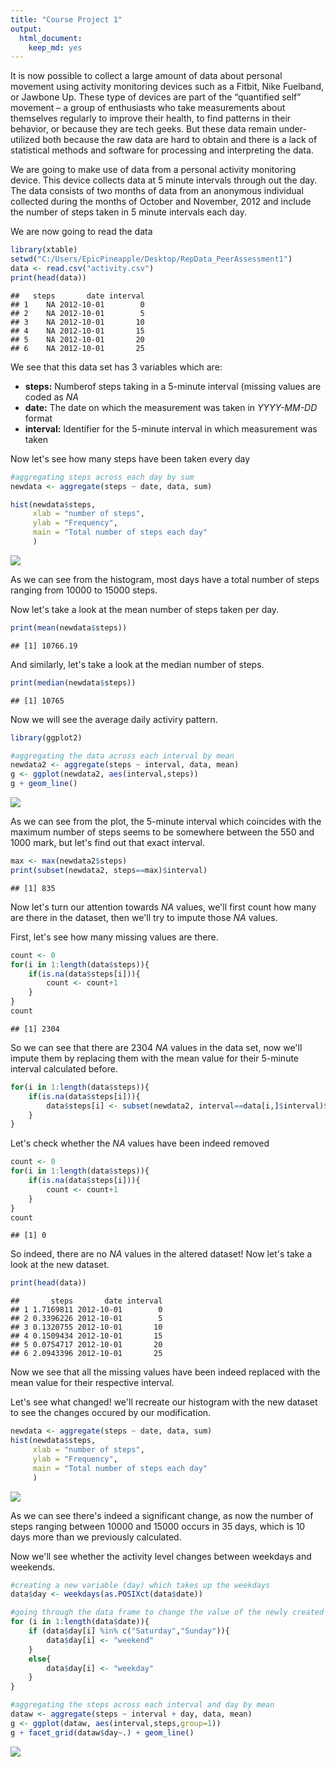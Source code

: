 ```yaml
---
title: "Course Project 1"
output: 
  html_document: 
    keep_md: yes
---
```


It is now possible to collect a large amount of data about personal movement using activity monitoring devices such as a Fitbit, Nike Fuelband, or Jawbone Up. These type of devices are part of the “quantified self” movement – a group of enthusiasts who take measurements about themselves regularly to improve their health, to find patterns in their behavior, or because they are tech geeks. But these data remain under-utilized both because the raw data are hard to obtain and there is a lack of statistical methods and software for processing and interpreting the data.

We are going to make use of data from a personal activity monitoring device. This device collects data at 5 minute intervals through out the day. The data consists of two months of data from an anonymous individual collected during the months of October and November, 2012 and include the number of steps taken in 5 minute intervals each day.

We are now going to read the data 


```r
library(xtable)
setwd("C:/Users/EpicPineapple/Desktop/RepData_PeerAssessment1")
data <- read.csv("activity.csv")
print(head(data))
```

```
##   steps       date interval
## 1    NA 2012-10-01        0
## 2    NA 2012-10-01        5
## 3    NA 2012-10-01       10
## 4    NA 2012-10-01       15
## 5    NA 2012-10-01       20
## 6    NA 2012-10-01       25
```

We see that this data set has 3 variables which are:

* **steps:** Numberof steps taking in a 5-minute interval (missing values are coded as *NA*
* **date:** The date on which the measurement was taken in *YYYY-MM-DD* format
* **interval:** Identifier for the 5-minute interval in which measurement was taken

Now let's see how many steps have been taken every day


```r
#aggregating steps across each day by sum
newdata <- aggregate(steps ~ date, data, sum)

hist(newdata$steps, 
     xlab = "number of steps",
     ylab = "Frequency",
     main = "Total number of steps each day"
     )
```

![](PA1_template_files/figure-html/hist-1.png)<!-- -->

As we can see from the histogram, most days have a total number of steps ranging from 10000 to 15000 steps.

Now let's take a look at the mean number of steps taken per day.


```r
print(mean(newdata$steps))
```

```
## [1] 10766.19
```

And similarly, let's take a look at the median number of steps.


```r
print(median(newdata$steps))
```

```
## [1] 10765
```

Now we will see the average daily activiry pattern.


```r
library(ggplot2)

#aggregating the data across each interval by mean
newdata2 <- aggregate(steps ~ interval, data, mean)
g <- ggplot(newdata2, aes(interval,steps))
g + geom_line()
```

![](PA1_template_files/figure-html/daily-1.png)<!-- -->

As we can see from the plot, the 5-minute interval which coincides with the maximum number of steps seems to be somewhere between the 550 and 1000 mark, but let's find out that exact interval.


```r
max <- max(newdata2$steps)
print(subset(newdata2, steps==max)$interval)
```

```
## [1] 835
```

Now let's turn our attention towards *NA* values, we'll first count how many are there in the dataset, then we'll try to impute those *NA* values.

First, let's see how many missing values are there.


```r
count <- 0
for(i in 1:length(data$steps)){
    if(is.na(data$steps[i])){
        count <- count+1
    }
}
count
```

```
## [1] 2304
```

So we can see that there are 2304 *NA* values in the data set, now we'll impute them by replacing them with the mean value for their 5-minute interval calculated before.


```r
for(i in 1:length(data$steps)){
    if(is.na(data$steps[i])){
        data$steps[i] <- subset(newdata2, interval==data[i,]$interval)$steps
    }
}
```

Let's check whether the *NA* values have been indeed removed


```r
count <- 0
for(i in 1:length(data$steps)){
    if(is.na(data$steps[i])){
        count <- count+1
    }
}
count
```

```
## [1] 0
```

So indeed, there are no *NA* values in the altered dataset! Now let's take a look at the new dataset.


```r
print(head(data))
```

```
##       steps       date interval
## 1 1.7169811 2012-10-01        0
## 2 0.3396226 2012-10-01        5
## 3 0.1320755 2012-10-01       10
## 4 0.1509434 2012-10-01       15
## 5 0.0754717 2012-10-01       20
## 6 2.0943396 2012-10-01       25
```

Now we see that all the missing values have been indeed replaced with the mean value for their respective interval.

Let's see what changed! we'll recreate our histogram with the new dataset to see the changes occured by our modification.


```r
newdata <- aggregate(steps ~ date, data, sum)
hist(newdata$steps, 
     xlab = "number of steps",
     ylab = "Frequency",
     main = "Total number of steps each day"
     )
```

![](PA1_template_files/figure-html/hist2-1.png)<!-- -->

As we can see there's indeed a significant change, as now the number of steps ranging between 10000 and 15000 occurs in 35 days, which is 10 days more than we previously calculated.

Now we'll see whether the activity level changes between weekdays and weekends.


```r
#creating a new variable (day) which takes up the weekdays
data$day <- weekdays(as.POSIXct(data$date))

#going through the data frame to change the value of the newly created day variable to either weekday or weekend
for (i in 1:length(data$date)){
    if (data$day[i] %in% c("Saturday","Sunday")){
        data$day[i] <- "weekend"
    }
    else{
        data$day[i] <- "weekday"
    }
}

#aggregating the steps across each interval and day by mean
dataw <- aggregate(steps ~ interval + day, data, mean)
g <- ggplot(dataw, aes(interval,steps,group=1))
g + facet_grid(dataw$day~.) + geom_line()
```

![](PA1_template_files/figure-html/weekends-1.png)<!-- -->

